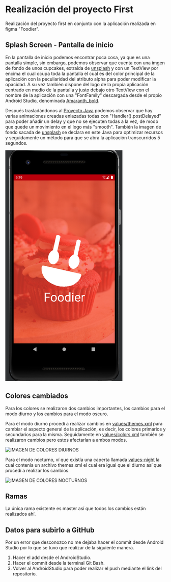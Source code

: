 # Realización del proyecto First
Realización del proyecto first en conjunto con la aplicación realizada en figma "Foodier".

## Splash Screen - Pantalla de inicio

En la pantalla de inicio podemos encontrar poca cosa, ya que es una pantalla simple, sin embargo, podemos observar que cuenta con una imgen de fondo de unos cupcakes, extraída de 
[unsplash](https://unsplash.com/photos/fa59muUjyec) y con un TextView por encima el cual ocupa toda la pantalla el cual es del color principal de la aplicación con la peculiaridad
del atributo alpha para poder modificar la opacidad. A su vez también dispone del logo de la propia aplicación centrado en medio de la pantalla y justo debajo otro TextView con el
nombre de la aplicación con una "FontFamily" descargada desde el propio Android Studio, denominada [Amaranth_bold](./app/src/main/res/font/amaranth_bold.xml).

Después trasladándonos al [Proyecto Java](./app/src/main/java/com/dgarcia/first/Splash.java) podemos observar que hay varias animaciones creadas enlazadas todas con "Handler().postDelayed"
para poder añadir un delay y que no se ejecuten todas a la vez, de modo que quede un movimiento en el logo más "smooth". También la imagen de fondo sacada de [unsplash](https://unsplash.com/photos/fa59muUjyec)
se declara en este Java para optimizar recursos y seguidamente un método para que se abra la aplicación transcurridos 5 segundos.


![IMAGEN DE TEXTOS](./img/splashscreenshot.png)

## Colores cambiados
Para los colores se realizaron dos cambios importantes, los cambios para el modo diurno y los cambios para el
modo oscuro.

Para el modo diurno procedí a realizar cambios en [values/themes.xml](https://github.com/fregonaespanola/MaterialThemeBuilder/blob/master/app/src/main/res/values/themes.xml) para cambiar el aspecto general de la aplicación,
es decir, los colores primarios y secundarios para la misma.
Seguidamente en [values/colors.xml](https://github.com/fregonaespanola/MaterialThemeBuilder/blob/master/app/src/main/res/values/colors.xml) también se realizaron cambios pero estos afectarían a ambos modos.

![IMAGEN DE COLORES DIURNOS](./img/3.PNG)

Para el modo nocturno, ví que existía una caperta llamada [values-night](./app/src/main/res/values-night/themes.xml) la cual contenía un archivo themes.xml el cual
era igual que el diurno así que procedí a realizar los cambios.

![IMAGEN DE COLORES NOCTURNOS](./img/4.PNG)

## Ramas

La única rama existente es master así que todos los cambios están realizados ahí.

## Datos para subirlo a GitHub

Por un error que desconozco no me dejaba hacer el commit desde Android Studio por lo que se tuvo que realizar
de la siguiente manera.

1. Hacer el add desde el AndroidStudio.
2. Hacer el commit desde la terminal Git Bash.
3. Volver al AndroidStudio para poder realizar el push mediante el link del repositorio.